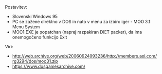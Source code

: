 Postavitev:
- Slovenski Windows 95
- PC se zažene direktno v DOS in nato v menu za izbiro iger - MOO 3.1 Menu System
- MOO1.EXE je popatchan (naprej razpakiran DIET packer), da ima onemogočeno funkcijo Exit

Viri:
- http://web.archive.org/web/20060924093236/http://members.aol.com/rg3294/dos/moo31.zip
- https://www.dosgamesarchive.com/
